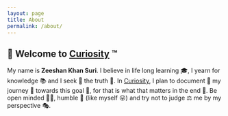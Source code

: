 ```yaml
---
layout: page
title: About
permalink: /about/
---
```


## :wave: Welcome to [Curiosity](https://zshn25.github.io/) :tm:

My name is **Zeeshan Khan Suri**. I believe in life long learning :mortar_board:, I yearn for knowledge :books: and I seek :eyes: the truth :microscope:. In [Curiosity](https://zshn25.github.io/), I plan to document :pencil: my journey :roller_coaster: towards this goal :dart:, for that is what that matters in the end :rocket:. Be open minded :haircut_woman:, humble :speak_no_evil: (like myself :stuck_out_tongue_winking_eye:) and try not to judge :balance_scale: me by my perspective :performing_arts:.

<!-- This website is powered by **[fastpages](https://github.com/fastai/fastpages)** [^1].

Uses Jekyll TOC from https://github.com/allejo/jekyll-toc. License 

[^1]:a blogging platform that natively supports Jupyter notebooks in addition to other formats. -->
